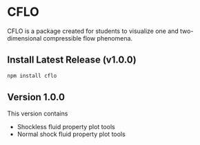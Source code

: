 # CFLO

CFLO is a package created for students to visualize one and two-dimensional compressible flow phenomena.

## Install Latest Release (v1.0.0) 
```Bash 
npm install cflo
```
## Version 1.0.0
This version contains
* Shockless fluid property plot tools 
* Normal shock fluid property plot tools 




